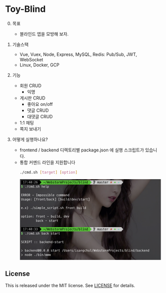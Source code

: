 # Toy-Blind

0. 목표
	- 블라인드 앱을 모방해 보자.

1. 기술스택
	- Vue, Vuex, Node, Express, MySQL, Redis: Pub/Sub, JWT, WebSocket
	- Linux, Docker, GCP

2. 기능
	- 회원 CRUD
		- 익명
	- 게시판 CRUD
		- 좋아요 on/off
		- 댓글 CRUD
		- 대댓글 CRUD
	- 1:1 채팅
	- 쪽지 보내기

3. 어떻게 실행하나요?
	- frontend / backend 디렉토리별 package.json 에 실행 스크립트가 있습니다.
	- 통합 커멘드 라인을 지원합니다
		``` bash
		./cmd.sh [target] [option]
		```
		<img src=".readmedoc/img/cmd1.png" width="600"/>
	
License
---
This is released under the MIT license. See [LICENSE](LICENSE) for details.

